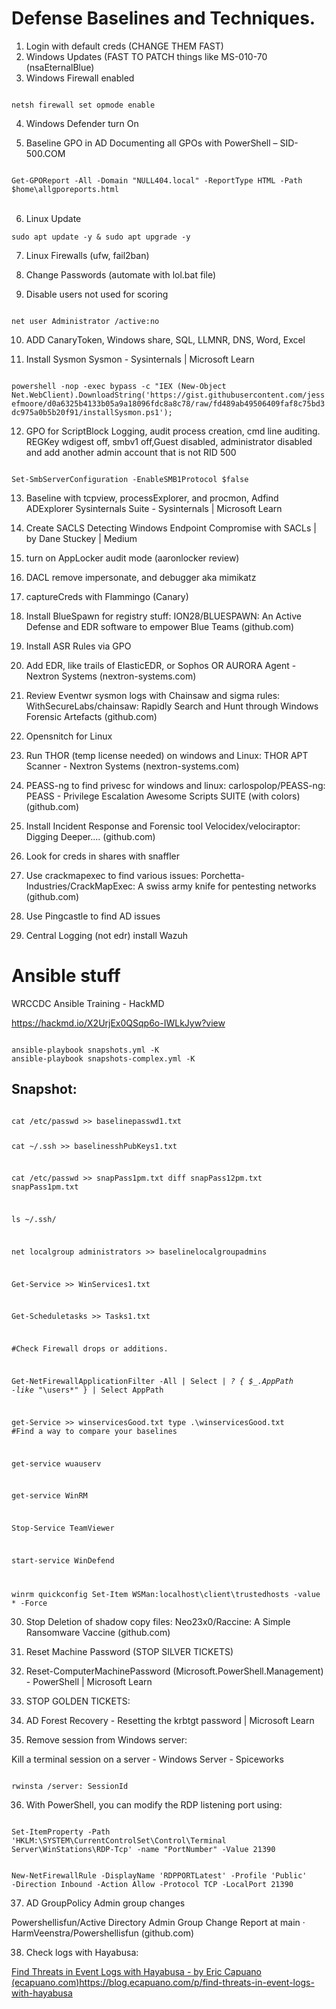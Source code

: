 # Defense Baselines and Techniques.

1. Login with default creds (CHANGE THEM FAST)
2. Windows Updates (FAST TO PATCH things like MS-010-70 (nsaEternalBlue)
3. Windows Firewall enabled

<code>
netsh firewall set opmode enable
</code>

4. Windows Defender turn On

5. Baseline GPO in AD Documenting all GPOs with PowerShell – SID-500.COM
<code>
Get-GPOReport -All -Domain "NULL404.local" -ReportType HTML -Path $home\allgporeports.html
</code>
<br>

6. Linux Update 

<code>sudo apt update -y & sudo apt upgrade -y </code>

7. Linux Firewalls (ufw, fail2ban)

8. Change Passwords (automate with lol.bat file)

9. Disable users not used for scoring

<code>
net user Administrator /active:no
</code>

10. ADD CanaryToken, Windows share, SQL, LLMNR, DNS, Word, Excel

11. Install Sysmon Sysmon - Sysinternals | Microsoft Learn
<code>
powershell -nop -exec bypass -c "IEX (New-Object Net.WebClient).DownloadString('https://gist.githubusercontent.com/jessefmoore/d0a6325b4133b05a9a18096fdc8a8c78/raw/fd489ab49506409faf8c75bd3dc975a0b5b20f91/installSysmon.ps1');
</code>


12. GPO for ScriptBlock Logging, audit process creation, cmd line auditing. REGKey wdigest off, smbv1 off,Guest disabled, administrator disabled and add another admin account that is not RID 500

<code>
Set-SmbServerConfiguration -EnableSMB1Protocol $false
</code>

13. Baseline with tcpview, processExplorer, and procmon, Adfind ADExplorer Sysinternals Suite - Sysinternals | Microsoft Learn

14. Create SACLS Detecting Windows Endpoint Compromise with SACLs | by Dane Stuckey | Medium 

15. turn on AppLocker audit mode (aaronlocker review)

16. DACL remove impersonate, and debugger aka mimikatz

17. captureCreds with Flammingo (Canary)

18. Install BlueSpawn for registry stuff: ION28/BLUESPAWN: An Active Defense and EDR software to empower Blue Teams (github.com)

19. Install ASR Rules via GPO

20. Add EDR, like trails of ElasticEDR, or Sophos OR AURORA Agent - Nextron Systems (nextron-systems.com)

21. Review Eventwr sysmon logs with Chainsaw and sigma rules: WithSecureLabs/chainsaw: Rapidly Search and Hunt through Windows Forensic Artefacts (github.com)

22. Opensnitch for Linux

23. Run THOR (temp license needed) on windows and Linux: THOR APT Scanner - Nextron Systems (nextron-systems.com)

 

24. PEASS-ng to find privesc for windows and linux: carlospolop/PEASS-ng: PEASS - Privilege Escalation Awesome Scripts SUITE (with colors) (github.com)

25. Install Incident Response and Forensic tool Velocidex/velociraptor: Digging Deeper.... (github.com)

26. Look for creds in shares with snaffler

27. Use crackmapexec to find various issues: Porchetta-Industries/CrackMapExec: A swiss army knife for pentesting networks (github.com)

28. Use Pingcastle to find AD issues

29. Central Logging (not edr) install Wazuh

 
# Ansible stuff

WRCCDC Ansible Training - HackMD

https://hackmd.io/X2UrjEx0QSqp6o-IWLkJyw?view

<code>
ansible-playbook snapshots.yml -K
ansible-playbook snapshots-complex.yml -K
</code>

  
##  Snapshot:
<code>
cat /etc/passwd >> baselinepasswd1.txt

cat ~/.ssh >> baselinesshPubKeys1.txt

cat /etc/passwd >> snapPass1pm.txt
diff snapPass12pm.txt snapPass1pm.txt

ls ~/.ssh/

net localgroup administrators >> baselinelocalgroupadmins

Get-Service >> WinServices1.txt

Get-Scheduletasks >> Tasks1.txt

#Check Firewall drops or additions.

Get-NetFirewallApplicationFilter -All | Select *| ? { $_.AppPath -like "*\users\*" } | Select AppPath

get-Service >> winservicesGood.txt
type .\winservicesGood.txt
#Find a way to compare your baselines


get-service wuauserv

get-service WinRM

Stop-Service TeamViewer

start-service WinDefend

winrm quickconfig
 Set-Item WSMan:localhost\client\trustedhosts -value * -Force
 </code>
 
 
30. Stop Deletion of shadow copy files: Neo23x0/Raccine: A Simple Ransomware Vaccine (github.com)

 

31. Reset Machine Password (STOP SILVER TICKETS)

32. Reset-ComputerMachinePassword (Microsoft.PowerShell.Management) - PowerShell | Microsoft Learn

33. STOP GOLDEN TICKETS:

34. AD Forest Recovery - Resetting the krbtgt password | Microsoft Learn

 

35. Remove session from Windows server:

Kill a terminal session on a server - Windows Server - Spiceworks

<code>
rwinsta /server:<YourServerName> SessionId
</code>

36. With PowerShell, you can modify the RDP listening port using:

<code>
Set-ItemProperty -Path 'HKLM:\SYSTEM\CurrentControlSet\Control\Terminal Server\WinStations\RDP-Tcp' -name "PortNumber" -Value 21390

New-NetFirewallRule -DisplayName 'RDPPORTLatest' -Profile 'Public' -Direction Inbound -Action Allow -Protocol TCP -LocalPort 21390
 </code>

 

37. AD GroupPolicy Admin group changes

Powershellisfun/Active Directory Admin Group Change Report at main · HarmVeenstra/Powershellisfun (github.com)

 

38. Check logs with Hayabusa:

[Find Threats in Event Logs with Hayabusa - by Eric Capuano (ecapuano.com)](https://blog.ecapuano.com/p/find-threats-in-event-logs-with-hayabusa)https://blog.ecapuano.com/p/find-threats-in-event-logs-with-hayabusa



